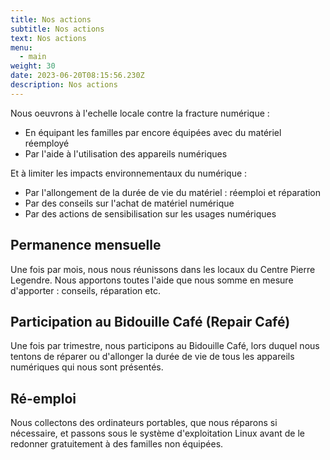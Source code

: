 ```yaml
---
title: Nos actions
subtitle: Nos actions
text: Nos actions
menu:
  - main
weight: 30
date: 2023-06-20T08:15:56.230Z
description: Nos actions
---
```

  
Nous oeuvrons à l'echelle locale contre la fracture numérique :
* En équipant les familles par encore équipées avec du matériel réemployé
* Par l'aide à l'utilisation des appareils numériques

Et à limiter les impacts environnementaux du numérique :
* Par l'allongement de la durée de vie du matériel : réemploi et réparation
* Par des conseils sur l'achat de matériel numérique
* Par des actions de sensibilisation sur les usages numériques

## Permanence mensuelle

Une fois par mois, nous nous réunissons dans les locaux du Centre Pierre Legendre. Nous apportons toutes l'aide que nous somme en mesure d'apporter : conseils, réparation etc.

## Participation au Bidouille Café (Repair Café)

Une fois par trimestre, nous participons au Bidouille Café, lors duquel nous tentons de réparer ou d'allonger la durée de vie de tous les appareils numériques qui nous sont présentés.

## Ré-emploi

Nous collectons des ordinateurs portables, que nous réparons si nécessaire, et passons sous le système d'exploitation Linux avant de le redonner gratuitement à des familles non équipées.